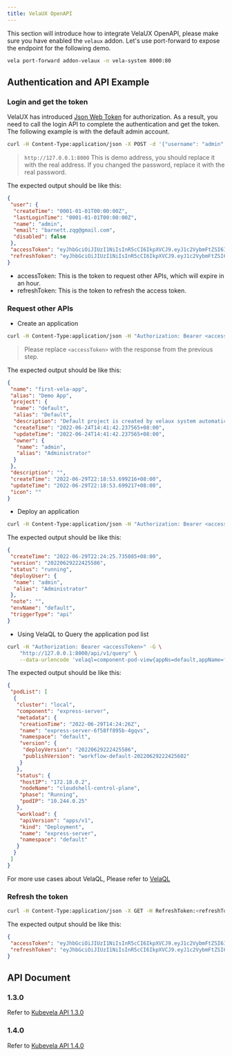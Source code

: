 ```yaml
---
title: VelaUX OpenAPI
---
```


This section will introduce how to integrate VelaUX OpenAPI, please make sure you have enabled the `velaux` addon. Let's use port-forward to expose the endpoint for the following demo.

```bash
vela port-forward addon-velaux -n vela-system 8000:80
```

## Authentication and API Example

### Login and get the token

VelaUX has introduced [Json Web Token](https://jwt.io/) for authorization. As a result, you need to call the login API to complete the authentication and get the token. The following example is with the default admin account.

```bash
curl -H Content-Type:application/json -X POST -d '{"username": "admin", "password":"VelaUX12345"}' http://127.0.0.1:8000/api/v1/auth/login
```

> `http://127.0.0.1:8000` This is demo address, you should replace it with the real address. If you changed the password, replace it with the real password.

The expected output should be like this:

```json
{
 "user": {
  "createTime": "0001-01-01T00:00:00Z",
  "lastLoginTime": "0001-01-01T00:00:00Z",
  "name": "admin",
  "email": "barnett.zqg@gmail.com",
  "disabled": false
 },
 "accessToken": "eyJhbGciOiJIUzI1NiIsInR5cCI6IkpXVCJ9.eyJ1c2VybmFtZSI6ImFkbWluIiwiZ3JhbnRUeXBlIjoiYWNjZXNzIiwiZXhwIjoxNjU2NTE0ODcyLCJpc3MiOiJ2ZWxhLWlzc3VlciIsIm5iZiI6MTY1NjUxMTI3Mn0.IqRWglW5cYMn8KJcbkoG55os9g-YTo_9UWFvbpZBKiY",
 "refreshToken": "eyJhbGciOiJIUzI1NiIsInR5cCI6IkpXVCJ9.eyJ1c2VybmFtZSI6ImFkbWluIiwiZ3JhbnRUeXBlIjoicmVmcmVzaCIsImV4cCI6MTY1NjU5NzY3MiwiaXNzIjoidmVsYS1pc3N1ZXIiLCJuYmYiOjE2NTY1MTEyNzJ9.mUjXj1BQ2c3MaVyYnMYefgH2g8Y-swgjyCAzH-GbZu8"
}
```

* accessToken: This is the token to request other APIs, which will expire in an hour.
* refreshToken: This is the token to refresh the access token.

### Request other APIs

* Create an application

```bash
curl -H Content-Type:application/json -H "Authorization: Bearer <accessToken>" -X POST -d '{"name":"first-vela-app", "project": "default", "alias": "Demo App", "envBinding": [{"name": "default"}], "component": {"name":"express-server","componentType":"webservice", "properties": "{\"image\":\"oamdev/hello-world\"}"}}' http://127.0.0.1:8000/api/v1/applications
```

> Please replace `<accessToken>` with the response from the previous step.

The expected output should be like this:

```json
{
 "name": "first-vela-app",
 "alias": "Demo App",
 "project": {
  "name": "default",
  "alias": "Default",
  "description": "Default project is created by velaux system automatically.",
  "createTime": "2022-06-24T14:41:42.237565+08:00",
  "updateTime": "2022-06-24T14:41:42.237565+08:00",
  "owner": {
   "name": "admin",
   "alias": "Administrator"
  }
 },
 "description": "",
 "createTime": "2022-06-29T22:18:53.699216+08:00",
 "updateTime": "2022-06-29T22:18:53.699217+08:00",
 "icon": ""
}
```

* Deploy an application

```bash
curl -H Content-Type:application/json -H "Authorization: Bearer <accessToken>" -X POST -d '{"workflowName":"workflow-default","triggerType":"api"}' http://127.0.0.1:8000/api/v1/applications/first-vela-app/deploy
```

The expected output should be like this:

```json
{
 "createTime": "2022-06-29T22:24:25.735085+08:00",
 "version": "20220629222425586",
 "status": "running",
 "deployUser": {
  "name": "admin",
  "alias": "Administrator"
 },
 "note": "",
 "envName": "default",
 "triggerType": "api"
}
```

* Using VelaQL to Query the application pod list

```bash
curl -H "Authorization: Bearer <accessToken>" -G \
    "http://127.0.0.1:8000/api/v1/query" \
    --data-urlencode 'velaql=component-pod-view{appNs=default,appName=first-vela-app}.status'
```

The expected output should be like this:

```json
{
 "podList": [
  {
   "cluster": "local",
   "component": "express-server",
   "metadata": {
    "creationTime": "2022-06-29T14:24:26Z",
    "name": "express-server-6f58ff895b-4gqvs",
    "namespace": "default",
    "version": {
     "deployVersion": "20220629222425586",
     "publishVersion": "workflow-default-20220629222425602"
    }
   },
   "status": {
    "hostIP": "172.18.0.2",
    "nodeName": "cloudshell-control-plane",
    "phase": "Running",
    "podIP": "10.244.0.25"
   },
   "workload": {
    "apiVersion": "apps/v1",
    "kind": "Deployment",
    "name": "express-server",
    "namespace": "default"
   }
  }
 ]
}
```

For more use cases about VelaQL, Please refer to [VelaQL](../system-operation/velaql)

### Refresh the token

```bash
curl -H Content-Type:application/json -X GET -H RefreshToken:<refreshToken> http://127.0.0.1:8000/api/v1/auth/refresh_token
```

The expected output should be like this:

```json
{
 "accessToken": "eyJhbGciOiJIUzI1NiIsInR5cCI6IkpXVCJ9.eyJ1c2VybmFtZSI6ImFkbWluIiwiZ3JhbnRUeXBlIjoiYWNjZXNzIiwiZXhwIjoxNjU2NTE2OTExLCJpc3MiOiJ2ZWxhLWlzc3VlciIsIm5iZiI6MTY1NjUxMzMxMX0.zsUW_ME5mxTQxP-UFxQa4F8QDI-69RWpcfIFkn_WFSg",
 "refreshToken": "eyJhbGciOiJIUzI1NiIsInR5cCI6IkpXVCJ9.eyJ1c2VybmFtZSI6ImFkbWluIiwiZ3JhbnRUeXBlIjoicmVmcmVzaCIsImV4cCI6MTY1NjU5NzY3MiwiaXNzIjoidmVsYS1pc3N1ZXIiLCJuYmYiOjE2NTY1MTEyNzJ9.mUjXj1BQ2c3MaVyYnMYefgH2g8Y-swgjyCAzH-GbZu8"
}
```

## API Document

### 1.3.0

Refer to [Kubevela API 1.3.0](https://kubevela.stoplight.io/docs/kubevela/b3A6NDI5NzQxMzM-detail-definition)

### 1.4.0

Refer to [Kubevela API 1.4.0](https://kubevela.stoplight.io/docs/kubevela/branches/1.4.0/he0oz8fzf6ihs-kubevela-api-1-4-0)
